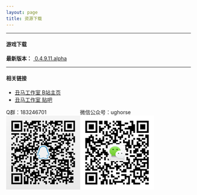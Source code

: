 ```yaml
---
layout: page
title: 资源下载
---
```

  
----  
#### **游戏下载**

**最新版本：** <a class="btn btn-lg btn-success" href="http://ughorse.ufile.ucloud.com.cn/h5r_launcher.7z">
    <i class="fa fa-download fa-lg" aria-hidden="true"></i>&nbsp;0.4.9.11.alpha
</a>
  
  
----    
#### 相关链接
* [丑马工作室 B站主页](https://space.bilibili.com/146758908#!/)
* [丑马工作室 贴吧](https://tieba.baidu.com/f?kw=%E4%B8%91%E9%A9%AC%E5%B7%A5%E4%BD%9C%E5%AE%A4)

<div>
    <div style="width:40%; float:left">Q群：183246701<br><img src="/images/qq-183246701.png"></div>
    <div style="width:40%; float:left">微信公众号：ughorse<br><img src="/images/wexin-ughorse.png"></div>
</div>
